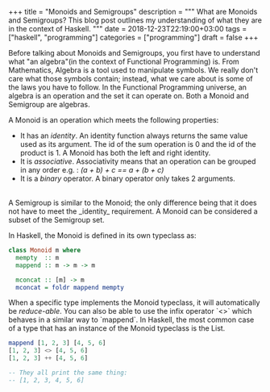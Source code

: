 +++
title = "Monoids and Semigroups"
description = """
  What are Monoids and Semigroups? This blog post outlines my understanding of
  what they are in the context of Haskell.
  """
date = 2018-12-23T22:19:00+03:00
tags = ["haskell", "programming"]
categories = ["programming"]
draft = false
+++

Before talking about Monoids and Semigroups, you first have to understand what
"an algebra"(in the context of Functional Programming) is. From Mathematics,
Algebra is a tool used to manipulate symbols. We really don't care what those
symbols contain; instead, what we care about is some of the laws you have to
follow. In the Functional Programming universe, an algebra is an operation and
the set it can operate on. Both a Monoid and Semigroup are algebras.

A Monoid is an operation which meets the following properties:

-   It has an _identity_. An identity function always returns the same value used
    as its argument. The id of the sum operation is 0 and the id of the product
    is 1. A Monoid has both the left and right identity.
-   It is _associative_. Associativity means that an operation can be grouped in
    any order e.g. : _(a + b) + c == a + (b + c)_
-   It is a _binary_ operator. A binary operator only takes 2 arguments.

<br />
A Semigroup is similar to the Monoid; the only difference being that it does not
have to meet the _identity_ requirement. A Monoid can be considered a subset of
the Semigroup set.

In Haskell, the Monoid is defined in its own typeclass as:

```haskell
class Monoid m where
  mempty  :: m
  mappend :: m -> m -> m

  mconcat :: [m] -> m
  mconcat = foldr mappend mempty
```

When a specific type implements the Monoid typeclass, it will automatically be
_reduce-able_. You can also be able to use the infix operator \`<>\` which behaves
in a similar way to \`mappend\`. In Haskell, the most common case of a type that
has an instance of the Monoid typeclass is the List.

```haskell
mappend [1, 2, 3] [4, 5, 6]
[1, 2, 3] <> [4, 5, 6]
[1, 2, 3] ++ [4, 5, 6]

-- They all print the same thing:
-- [1, 2, 3, 4, 5, 6]
```
